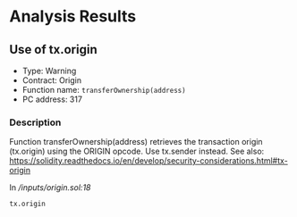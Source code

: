 # Analysis Results
## Use of tx.origin
- Type: Warning
- Contract: Origin
- Function name: `transferOwnership(address)`
- PC address: 317

### Description
Function transferOwnership(address) retrieves the transaction origin (tx.origin) using the ORIGIN opcode. Use tx.sender instead.
See also: https://solidity.readthedocs.io/en/develop/security-considerations.html#tx-origin

In *<TESTDATA>/inputs/origin.sol:18*

```
tx.origin
```
